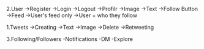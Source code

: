 2.User
->Register
->Login
->Logout
->Profilr
  ->Image
  ->Text
  ->Follow Button
->Feed
  ->User's feed only
  ->User + who they follow

1.Tweets
->Creating
  ->Text
  ->Image
->Delete
->Retweeting

3.Following/Followers
-Notifications
-DM
-Explore
